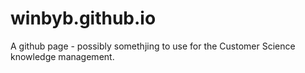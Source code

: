 # winbyb.github.io

A github page - possibly somethjing to use for the Customer Science knowledge management.
